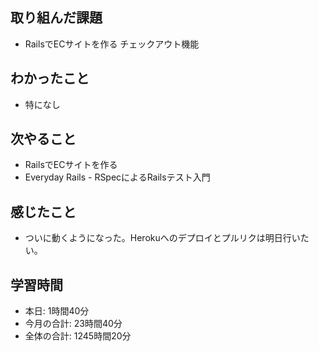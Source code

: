 ## 取り組んだ課題
- RailsでECサイトを作る チェックアウト機能
## わかったこと
- 特になし
## 次やること
- RailsでECサイトを作る
- Everyday Rails - RSpecによるRailsテスト入門
## 感じたこと
- ついに動くようになった。Herokuへのデプロイとプルリクは明日行いたい。
## 学習時間
- 本日: 1時間40分
- 今月の合計: 23時間40分
- 全体の合計: 1245時間20分
